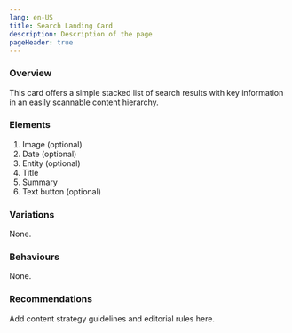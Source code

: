 ```yaml
---
lang: en-US
title: Search Landing Card
description: Description of the page
pageHeader: true
---
```


### Overview
This card offers a simple stacked list of search results with key information in an easily scannable content hierarchy.

### Elements
<DemoFilterResult />

<div>
    <ol>
        <li>Image (optional)</li>
        <li>Date (optional)</li>
        <li>Entity (optional)</li>
        <li>Title</li>
        <li>Summary</li>
       <li> Text button (optional)</li>
    </ol>
</div>

### Variations
None.

### Behaviours
None.

### Recommendations
Add content strategy guidelines and editorial rules here.
